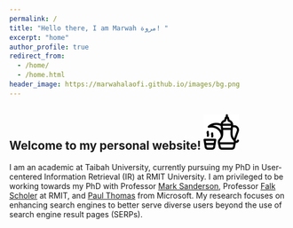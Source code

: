 ```yaml
---
permalink: /
title: "Hello there, I am Marwah مروة! "
excerpt: "home"
author_profile: true
redirect_from: 
  - /home/
  - /home.html
header_image: https://marwahalaofi.github.io/images/bg.png
---
```




## Welcome to my personal website! ![Saudi Coffee Pot and Cup](images/coffee-pot-64.png)


I am an academic at Taibah University, currently pursuing my PhD in User-centered Information Retrieval (IR) at RMIT University. I am privileged to be working towards my PhD with Professor [Mark Sanderson](http://marksanderson.org/), Professor [Falk Scholer](https://sites.google.com/view/fscholer/) at RMIT, and [Paul Thomas](https://www.microsoft.com/en-us/research/people/pathom/) from Microsoft. My research focuses on enhancing search engines to better serve diverse users beyond the use of search engine result pages (SERPs).










